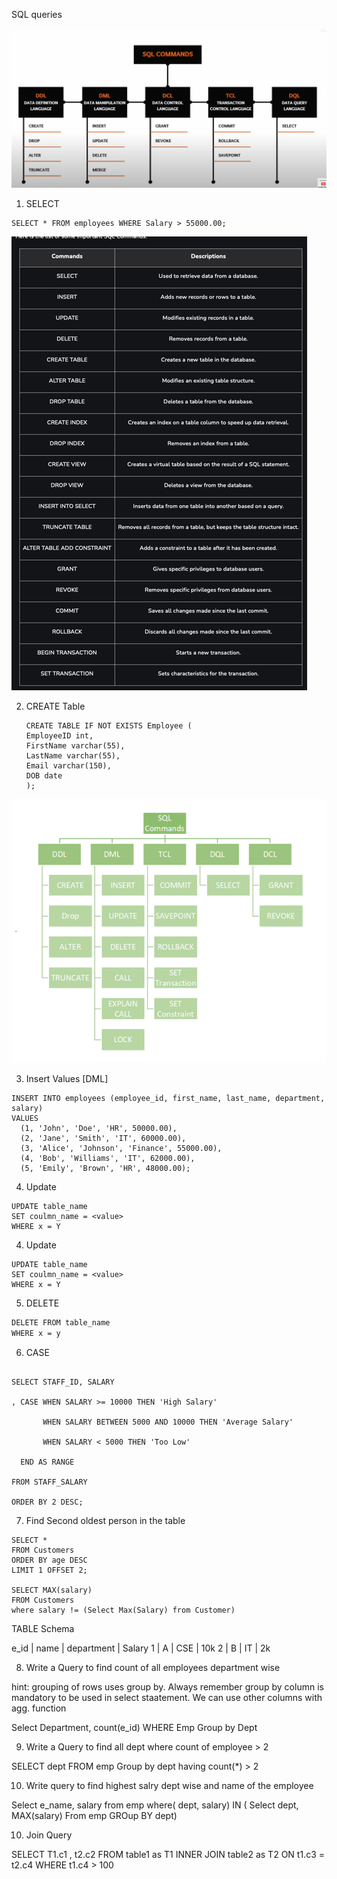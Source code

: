 
SQL queries

![img_2.png](img_2.png)

1. SELECT

```
SELECT * FROM employees WHERE Salary > 55000.00;
```

![img.png](img.png)

2. CREATE Table
   ```
   CREATE TABLE IF NOT EXISTS Employee (
   EmployeeID int,
   FirstName varchar(55),
   LastName varchar(55),
   Email varchar(150),
   DOB date
   );
   ```
   
![img_1.png](img_1.png)

3. Insert Values [DML]

```
INSERT INTO employees (employee_id, first_name, last_name, department, salary)
VALUES
  (1, 'John', 'Doe', 'HR', 50000.00),
  (2, 'Jane', 'Smith', 'IT', 60000.00),
  (3, 'Alice', 'Johnson', 'Finance', 55000.00),
  (4, 'Bob', 'Williams', 'IT', 62000.00),
  (5, 'Emily', 'Brown', 'HR', 48000.00);
```

4. Update 

```
UPDATE table_name 
SET coulmn_name = <value>
WHERE x = Y 

```


4. Update

```
UPDATE table_name 
SET coulmn_name = <value>
WHERE x = Y 

```

5.  DELETE
```dtd
DELETE FROM table_name
WHERE x = y
```
6. CASE
```

SELECT STAFF_ID, SALARY

, CASE WHEN SALARY >= 10000 THEN 'High Salary'

       WHEN SALARY BETWEEN 5000 AND 10000 THEN 'Average Salary'

       WHEN SALARY < 5000 THEN 'Too Low'

  END AS RANGE

FROM STAFF_SALARY

ORDER BY 2 DESC;

```

7. Find Second oldest person in the table

```
SELECT * 
FROM Customers
ORDER BY age DESC
LIMIT 1 OFFSET 2;

SELECT MAX(salary) 
FROM Customers
where salary != (Select Max(Salary) from Customer)

```

TABLE Schema

e_id | name | department | Salary
1    | A  |  CSE | 10k
2   |  B  | IT  | 2k

8. Write a Query to find count of all employees department wise

hint: grouping of rows uses group by.  Always remember group by column
is mandatory to be used in select staatement. We can use other columns with agg. function

Select Department, count(e_id)
WHERE Emp
Group by Dept



9. Write a Query to find all dept where count of employee > 2

SELECT dept 
FROM emp
Group by dept having count(*) > 2

10. Write query to find highest salry dept wise and name of the employee

Select e_name, salary
from emp 
where( dept, salary) IN (
Select dept, MAX(salary)
From emp
GROup BY dept)

10. Join Query

SELECT T1.c1 , t2.c2
FROM table1 as T1
INNER JOIN table2 as T2
ON t1.c3 = t2.c4
WHERE t1.c4 > 100